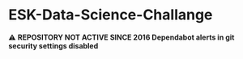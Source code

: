 # ESK-Data-Science-Challange
:warning: **REPOSITORY NOT ACTIVE SINCE 2016 Dependabot alerts in git security settings disabled**
